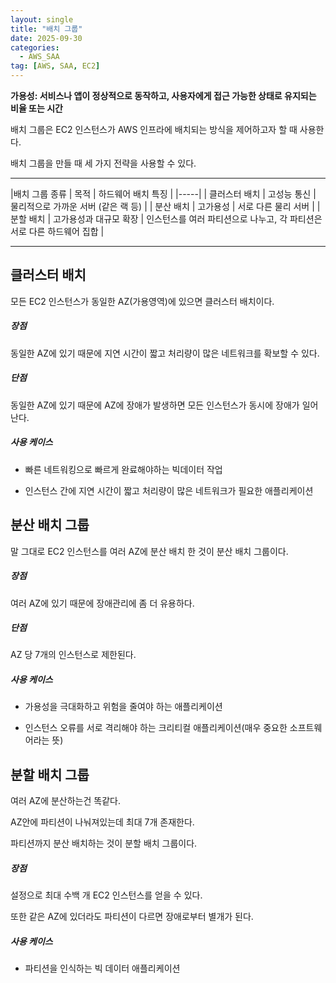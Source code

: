 ```yaml
---
layout: single
title: "배치 그룹"
date: 2025-09-30
categories:
  - AWS_SAA
tag: [AWS, SAA, EC2]
---
```


**가용성: 서비스나 앱이 정상적으로 동작하고, 사용자에게 접근 가능한 상태로 유지되는 비율 또는 시간**

배치 그룹은 EC2 인스턴스가 AWS 인프라에 배치되는 방식을 제어하고자 할 때 사용한다.

배치 그룹을 만들 때 세 가지 전략을 사용할 수 있다.

- - -

|배치 그룹 종류	 | 목적 |	하드웨어 배치 특징 |
|-----|
| 클러스터 배치 |	고성능 통신 |	물리적으로 가까운 서버 (같은 랙 등) |
| 분산 배치 |	고가용성 |	서로 다른 물리 서버 |
| 분할 배치 |	고가용성과 대규모 확장 | 인스턴스를 여러 파티션으로 나누고, 각 파티션은 서로 다른 하드웨어 집합 |

- - -

## 클러스터 배치

모든 EC2 인스턴스가 동일한 AZ(가용영역)에 있으면 클러스터 배치이다.

##### 장점

동일한 AZ에 있기 때문에 지연 시간이 짧고 처리량이 많은 네트워크를 확보할 수 있다.

##### 단점 

동일한 AZ에 있기 때문에 AZ에 장애가 발생하면 모든 인스턴스가 동시에 장애가 일어난다.

##### 사용 케이스 

* 빠른 네트워킹으로 빠르게 완료해야하는 빅데이터 작업

* 인스턴스 간에 지연 시간이 짧고 처리량이 많은 네트워크가 필요한 애플리케이션


## 분산 배치 그룹

말 그대로 EC2 인스턴스를 여러 AZ에 분산 배치 한 것이 분산 배치 그룹이다.

##### 장점

여러 AZ에 있기 때문에 장애관리에 좀 더 유용하다.

##### 단점

AZ 당 7개의 인스턴스로 제한된다.

##### 사용 케이스

* 가용성을 극대화하고 위험을 줄여야 하는 애플리케이션

* 인스턴스 오류를 서로 격리해야 하는 크리티컬 애플리케이션(매우 중요한 소프트웨어라는 뜻)


## 분할 배치 그룹

여러 AZ에 분산하는건 똑같다.

AZ안에 파티션이 나눠져있는데 최대 7개 존재한다.

파티션까지 분산 배치하는 것이 분할 배치 그룹이다.

##### 장점

설정으로 최대 수백 개 EC2 인스턴스를 얻을 수 있다.

또한 같은 AZ에 있더라도 파티션이 다르면 장애로부터 별개가 된다.

##### 사용 케이스

* 파티션을 인식하는 빅 데이터 애플리케이션
